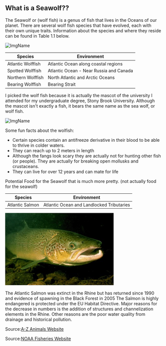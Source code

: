 ## What is a Seawolf?? 

The Seawolf or (wolf fish) is a genus of fish that lives in the Oceans of our planet. There are several wolf fish 
species that have evolved, each with their own unique traits. Information about the species and where they reside can 
be found in Table 1.1 below. 

![ImgName](https://i.pinimg.com/originals/6c/0f/fe/6c0ffe72619ca7ab4e2afaccd0319fea.jpg)


| Species           | Environment                            |
|-------------------|----------------------------------------|
| Atlantic Wolffish | Atlantic Ocean along coastal regions   |
| Spotted Wolffish  | Atlantic Ocean - Near Russia and Canada |
| Northern Wolffish | North Atlantic and Arctic Oceans       |     
| Bearing Wolffish  | Bearing Strait                         |

I picked the wolf fish because it is actually the mascot of the university I attended for 
my undergraduate degree, Stony Brook University. Although the mascot isn't exactly a fish, it bears the same name as 
the sea wolf, or wolf fish. 

![ImgName](https://yt3.ggpht.com/a-/AAuE7mD8XCmoC1fRa4yZe7J-3EGVlqhBe-mAF7BQQQ=s900-mo-c-c0xffffffff-rj-k-no)

Some fun facts about the wolfish: 

- Certain species contain an antifreeze derivative in their blood to be able to thrive in colder waters. 
- They can reach up to 2 meters in length
- Although the fangs look scary they are actually not for hunting other fish (or people). They are actually for breaking open mollusks and crustaceans. 
- They can live for over 12 years and can mate for life

Potential Food for the Seawolf that is much more pretty. (not actually food for the seawolf)

| Species         | Environment                               |
|-----------------|-------------------------------------------|
| Atlantic Salmon | Atlantic Ocean and Landlocked Tributaries |

![](db_lachs_1.jpg)

The Atlantic Salmon was extinct in the Rhine but has returned since 1990 and evidence of spawning in the Black Forest in 2005
The Salmon is highly endangered is protected under the EU Habitat Directive. Major reasons for the decrease in numbers is the addition of structures and channelization elements 
in the Rhine. Other reasons are the poor water quality from drainage and historical pollution.  


Source:[A-Z Animals Website](https://a-z-animals.com/animals/wolffish/#single-animal-text)

Source:[NOAA Fisheries Website](https://www.fisheries.noaa.gov/species/atlantic-wolffish)

